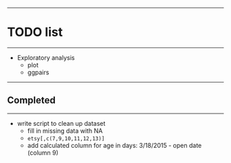 ------------
# TODO list
-------------
* Exploratory analysis
    - plot
    - ggpairs


-------------
## Completed
-------------

* write script to clean up dataset
    - fill in missing data with NA
    - `etsy[,c(7,9,10,11,12,13)]`
    - add calculated column for age in days: 3/18/2015 - open date (column 9)
